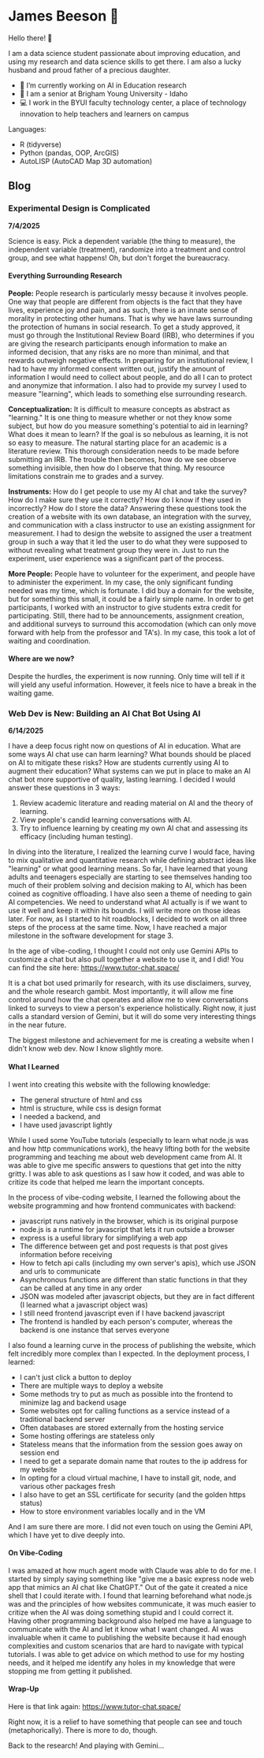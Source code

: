 # James Beeson 🐝

Hello there! 👋

I am a data science student passionate about improving education, and using my research and data science skills to get there. I am also a lucky husband and proud father of a precious daughter.

- 🍎 I’m currently working on AI in Education research
- 🏫 I am a senior at Brigham Young University - Idaho
- 💻 I work in the BYUI faculty technology center, a place of technology innovation to help teachers and learners on campus

Languages:
- R (tidyverse)
- Python (pandas, OOP, ArcGIS)
- AutoLISP (AutoCAD Map 3D automation)

## Blog

### Experimental Design is Complicated
**7/4/2025**

Science is easy. Pick a dependent variable (the thing to measure), the independent variable (treatment), randomize into a treatment and control group, and see what happens! Oh, but don't forget the bureaucracy.

#### Everything Surrounding Research

**People:** People research is particularly messy because it involves people. One way that people are different from objects is the fact that they have lives, experience joy and pain, and as such, there is an innate sense of morality in protecting other humans. That is why we have laws surrounding the protection of humans in social research. To get a study approved, it must go through the Institutional Review Board (IRB), who determines if you are giving the research participants enough information to make an informed decision, that any risks are no more than minimal, and that rewards outweigh negative effects. In preparing for an institutional review, I had to have my informed consent written out, justify the amount of information I would need to collect about people, and do all I can to protect and anonymize that information. I also had to provide my survey I used to measure "learning", which leads to something else surrounding research.

**Conceptualization:** It is difficult to measure concepts as abstract as "learning." It is one thing to measure whether or not they know some subject, but how do you measure something's potential to aid in learning? What does it mean to learn? If the goal is so nebulous as learning, it is not so easy to measure. The natural starting place for an academic is a literature review. This thorough consideration needs to be made before submitting an IRB. The trouble then becomes, how do we see observe something invisible, then how do I observe that thing. My resource limitations constrain me to grades and a survey.

**Instruments:** How do I get people to use my AI chat and take the survey? How do I make sure they use it correctly? How do I know if they used in incorrectly? How do I store the data? Answering these questions took the creation of a website with its own database, an integration with the survey, and communication with a class instructor to use an existing assignment for measurement. I had to design the website to assigned the user a treatment group in such a way that it led the user to do what they were supposed to without revealing what treatment group they were in. Just to run the experiment, user experience was a significant part of the process.

**More People:** People have to volunteer for the experiment, and people have to administer the experiment. In my case, the only significant funding needed was my time, which is fortunate. I did buy a domain for the website, but for something this small, it could be a fairly simple name. In order to get participants, I worked with an instructor to give students extra credit for participating. Still, there had to be announcements, assignment creation, and additional surveys to surround this accomodation (which can only move forward with help from the professor and TA's). In my case, this took a lot of waiting and coordination.

#### Where are we now?

Despite the hurdles, the experiment is now running. Only time will tell if it will yield any useful information. However, it feels nice to have a break in the waiting game.

### Web Dev is New: Building an AI Chat Bot Using AI
**6/14/2025**

I have a deep focus right now on questions of AI in education. What are some ways AI chat use can harm learning? What bounds should be placed on AI to mitigate these risks? How are students currently using AI to augment their education? What systems can we put in place to make an AI chat bot more supportive of quality, lasting learning. I decided I would answer these questions in 3 ways: 

1. Review academic literature and reading material on AI and the theory of learning.
2. View people's candid learning conversations with AI.
3. Try to influence learning by creating my own AI chat and assessing its efficacy (including human testing). 

In diving into the literature, I realized the learning curve I would face, having to mix qualitative and quantitative research while defining abstract ideas like "learning" or what good learning means. So far, I have learned that young adults and teenagers especially are starting to see themselves handing too much of their problem solving and decision making to AI, which has been coined as cognitive offloading. I have also seen a theme of needing to gain AI competencies. We need to understand what AI actually is if we want to use it well and keep it within its bounds. I will write more on those ideas later. For now, as I started to hit roadblocks, I decided to work on all three steps of the process at the same time. Now, I have reached a major milestone in the software development for stage 3.

In the age of vibe-coding, I thought I could not only use Gemini APIs to customize a chat but also pull together a website to use it, and I did! You can find the site here:
https://www.tutor-chat.space/

It is a chat bot used primarily for research, with its use disclaimers, survey, and the whole research gambit. Most importantly, it will allow me fine control around how the chat operates and allow me to view conversations linked to surveys to view a person's experience holistically. Right now, it just calls a standard version of Gemini, but it will do some very interesting things in the near future.

The biggest milestone and achievement for me is creating a website when I didn't know web dev. Now I know slightly more.

#### What I Learned

I went into creating this website with the following knowledge:
- The general structure of html and css
- html is structure, while css is design format
- I needed a backend, and
- I have used javascript lightly

While I used some YouTube tutorials (especially to learn what node.js was and how http communications work), the heavy lifting both for the website programming and teaching me about web development came from AI. It was able to give me specific answers to questions that get into the nitty gritty. I was able to ask questions as I saw how it coded, and was able to critize its code that helped me learn the important concepts.

In the process of vibe-coding website, I learned the following about the website programming and how frontend communicates with backend:
- javascript runs natively in the browser, which is its original purpose
- node.js is a runtime for javascript that lets it run outside a browser
- express is a useful library for simplifying a web app
- The difference between get and post requests is that post gives information before receiving
- How to fetch api calls (including my own server's apis), which use JSON and urls to communicate 
- Asynchronous functions are different than static functions in that they can be called at any time in any order
- JSON was modeled after javascript objects, but they are in fact different (I learned what a javascript object was)
- I still need frontend javascript even if I have backend javascript
- The frontend is handled by each person's computer, whereas the backend is one instance that serves everyone

I also found a learning curve in the process of publishing the website, which felt incredibly more complex than I expected. In the deployment process, I learned:
- I can't just click a button to deploy
- There are multiple ways to deploy a website
- Some methods try to put as much as possible into the frontend to minimize lag and backend usage
- Some websites opt for calling functions as a service instead of a traditional backend server
- Often databases are stored externally from the hosting service
- Some hosting offerings are stateless only
- Stateless means that the information from the session goes away on session end
- I need to get a separate domain name that routes to the ip address for my website
- In opting for a cloud virtual machine, I have to install git, node, and various other packages fresh
- I also have to get an SSL certificate for security (and the golden https status)
- How to store environment variables locally and in the VM

And I am sure there are more. I did not even touch on using the Gemini API, which I have yet to dive deeply into. 

#### On Vibe-Coding

I was amazed at how much agent mode with Claude was able to do for me. I started by simply saying something like "give me a basic express node web app that mimics an AI chat like ChatGPT." Out of the gate it created a nice shell that I could iterate with. I found that learning beforehand what node.js was and the principles of how websites communicate, it was much easier to critize when the AI was doing something stupid and I could correct it. Having other programming background also helped me have a language to communicate with the AI and let it know what I want changed. AI was invaluable when it came to publishing the website because it had enough complexities and custom scenarios that are hard to navigate with typical tutorials. I was able to get advice on which method to use for my hosting needs, and it helped me identify any holes in my knowledge that were stopping me from getting it published.

#### Wrap-Up

Here is that link again: 
https://www.tutor-chat.space/

Right now, it is a relief to have something that people can see and touch (metaphorically). There is more to do, though. 

Back to the research! And playing with Gemini...
